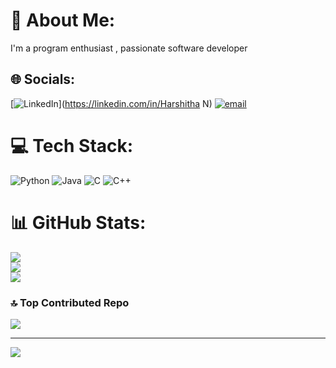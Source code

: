 # 💫 About Me:
I'm a program enthusiast ,  passionate software developer 


## 🌐 Socials:
[![LinkedIn](https://img.shields.io/badge/LinkedIn-%230077B5.svg?logo=linkedin&logoColor=white)](https://linkedin.com/in/Harshitha N) [![email](https://img.shields.io/badge/Email-D14836?logo=gmail&logoColor=white)](mailto:harshithan700@gmail.com) 

# 💻 Tech Stack:
![Python](https://img.shields.io/badge/python-3670A0?style=for-the-badge&logo=python&logoColor=ffdd54) ![Java](https://img.shields.io/badge/java-%23ED8B00.svg?style=for-the-badge&logo=openjdk&logoColor=white) ![C](https://img.shields.io/badge/c-%2300599C.svg?style=for-the-badge&logo=c&logoColor=white) ![C++](https://img.shields.io/badge/c++-%2300599C.svg?style=for-the-badge&logo=c%2B%2B&logoColor=white)
# 📊 GitHub Stats:
![](https://github-readme-stats.vercel.app/api?username=Harshitha-n2006&theme=radical&hide_border=false&include_all_commits=false&count_private=true)<br/>
![](https://nirzak-streak-stats.vercel.app/?user=Harshitha-n2006&theme=radical&hide_border=false)<br/>
![](https://github-readme-stats.vercel.app/api/top-langs/?username=Harshitha-n2006&theme=radical&hide_border=false&include_all_commits=false&count_private=true&layout=compact)

### 🔝 Top Contributed Repo
![](https://github-contributor-stats.vercel.app/api?username=Harshitha-n2006&limit=5&theme=dark&combine_all_yearly_contributions=true)

---
[![](https://visitcount.itsvg.in/api?id=Harshitha-n2006&icon=0&color=0)](https://visitcount.itsvg.in)

<!-- Proudly created with GPRM ( https://gprm.itsvg.in ) -->
